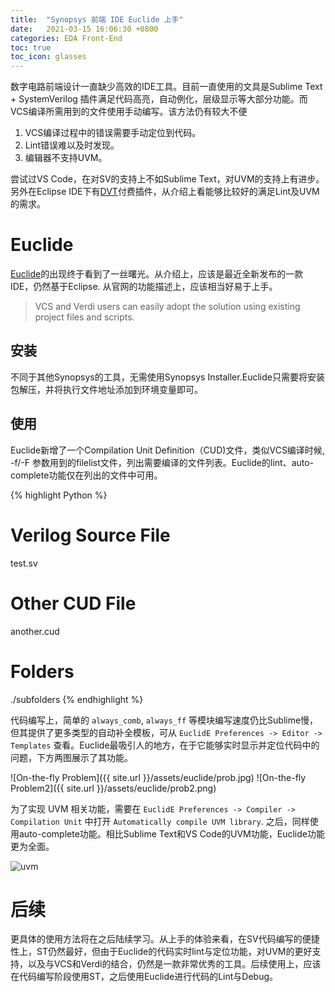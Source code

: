 ```yaml
---
title:  "Synopsys 前端 IDE Euclide 上手"
date:   2021-03-15 16:06:30 +0800
categories: EDA Front-End
toc: true
toc_icon: glasses
---
```


数字电路前端设计一直缺少高效的IDE工具。目前一直使用的文具是Sublime Text + SystemVerilog 插件满足代码高亮，自动例化，层级显示等大部分功能。而VCS编译所需用到的文件使用手动编写。该方法仍有较大不便

1. VCS编译过程中的错误需要手动定位到代码。
2. Lint错误难以及时发现。
3. 编辑器不支持UVM。

尝试过VS Code，在对SV的支持上不如Sublime Text，对UVM的支持上有进步。另外在Eclipse IDE下有[DVT](https://www.dvteclipse.com)付费插件，从介绍上看能够比较好的满足Lint及UVM的需求。

# Euclide
[Euclide](https://www.synopsys.com/verification/ide/euclide.html)的出现终于看到了一丝曙光。从介绍上，应该是最近全新发布的一款IDE，仍然基于Eclipse. 从官网的功能描述上，应该相当好易于上手。
>VCS and Verdi users can easily adopt the solution using existing project files and scripts.

## 安装
不同于其他Synopsys的工具，无需使用Synopsys Installer.Euclide只需要将安装包解压，并将执行文件地址添加到环境变量即可。

## 使用
Euclide新增了一个Compilation Unit Definition（CUD)文件，类似VCS编译时候, -f/-F 参数用到的filelist文件，列出需要编译的文件列表。Euclide的lint、auto-complete功能仅在列出的文件中可用。

{% highlight Python %}
# Verilog Source File
test.sv
# Other CUD File
another.cud
# Folders
./subfolders
{% endhighlight %}


代码编写上，简单的 `always_comb`, `always_ff` 等模块编写速度仍比Sublime慢，但其提供了更多类型的自动补全模板，可从 `EuclidE Preferences -> Editor -> Templates` 查看。Euclide最吸引人的地方，在于它能够实时显示并定位代码中的问题，下方两图展示了其功能。

![On-the-fly Problem]({{ site.url }}/assets/euclide/prob.jpg)
![On-the-fly Problem2]({{ site.url }}/assets/euclide/prob2.png)


为了实现 UVM 相关功能，需要在 `EuclidE Preferences -> Compiler -> Compilation Unit` 中打开 `Automatically compile UVM library`. 之后，同样使用auto-complete功能。相比Sublime Text和VS Code的UVM功能，Euclide功能更为全面。

![uvm]({{site.url}}/assets/euclide/uvm_autocomplete.gif)

# 后续
更具体的使用方法将在之后陆续学习。从上手的体验来看，在SV代码编写的便捷性上，ST仍然最好，但由于Euclide的代码实时lint与定位功能，对UVM的更好支持，以及与VCS和Verdi的结合，仍然是一款非常优秀的工具。后续使用上，应该在代码编写阶段使用ST，之后使用Euclide进行代码的Lint与Debug。


